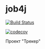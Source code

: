 # job4j

[![Build Status](https://travis-ci.org/shaliginandrew/job4j_tracker.svg?branch=master)](https://travis-ci.org/shaliginandrew/job4j_tracker)

[![codecov](https://codecov.io/gh/shaliginandrew/job4j_tracker/branch/master/graph/badge.svg?token=I6SEMD99ED)](https://codecov.io/gh/shaliginandrew/job4j_tracker)

Проект "Трекер" 
